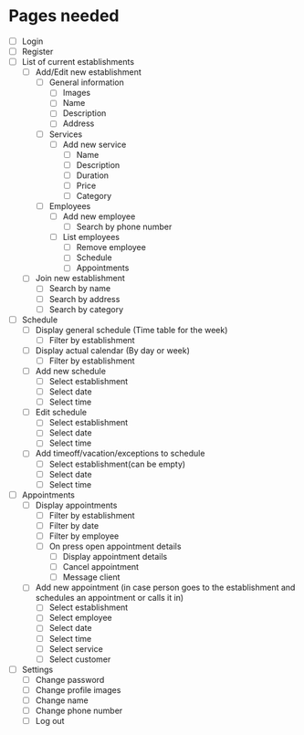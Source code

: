 # Pages needed
- [ ] Login
- [ ] Register
- [ ] List of current establishments
    - [ ] Add/Edit new establishment
        - [ ] General information
            - [ ] Images
            - [ ] Name
            - [ ] Description
            - [ ] Address
        - [ ] Services
            - [ ] Add new service
                - [ ] Name
                - [ ] Description
                - [ ] Duration
                - [ ] Price
                - [ ] Category
        - [ ] Employees
            - [ ] Add new employee
                - [ ] Search by phone number
            - [ ] List employees
                - [ ] Remove employee
                - [ ] Schedule
                - [ ] Appointments
    - [ ] Join new establishment
        - [ ] Search by name
        - [ ] Search by address
        - [ ] Search by category
- [ ] Schedule
    - [ ] Display general schedule (Time table for the week)
        - [ ] Filter by establishment 
    - [ ] Display actual calendar (By day or week)
        - [ ] Filter by establishment
    - [ ] Add new schedule
        - [ ] Select establishment
        - [ ] Select date
        - [ ] Select time
    - [ ] Edit schedule
        - [ ] Select establishment
        - [ ] Select date
        - [ ] Select time
    - [ ] Add timeoff/vacation/exceptions to schedule
        - [ ] Select establishment(can be empty)
        - [ ] Select date
        - [ ] Select time
- [ ] Appointments
    - [ ] Display appointments
        - [ ] Filter by establishment
        - [ ] Filter by date
        - [ ] Filter by employee
        - [ ] On press open appointment details
            - [ ] Display appointment details
            - [ ] Cancel appointment
            - [ ] Message client
    - [ ] Add new appointment (in case person goes to the establishment and schedules an appointment or calls it in)
        - [ ] Select establishment
        - [ ] Select employee
        - [ ] Select date
        - [ ] Select time
        - [ ] Select service
        - [ ] Select customer
- [ ] Settings
    - [ ] Change password
    - [ ] Change profile images
    - [ ] Change name
    - [ ] Change phone number
    - [ ] Log out

